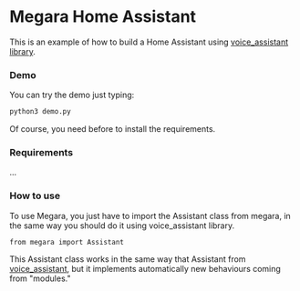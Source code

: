 # Megara Home Assistant
This is an example of how to build a Home Assistant using [voice_assistant library](https://github.com/noviluni/voice_assistant).


### Demo

You can try the demo just typing: 

```bash
python3 demo.py
```
Of course, you need before to install the requirements.


### Requirements
...


### How to use

To use Megara, you just have to import the Assistant class from megara, in the same way you should do it using voice_assistant library.

```python3
from megara import Assistant
```

This Assistant class works in the same way that Assistant from [voice_assistant](https://github.com/noviluni/voice_assistant), but it implements automatically new behaviours coming from "modules."


